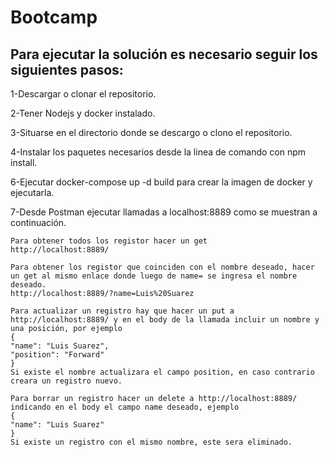 # Bootcamp

## Para ejecutar la solución es necesario seguir los siguientes pasos:
  1-Descargar o clonar el repositorio.
  
  2-Tener Nodejs y docker instalado.
  
  3-Situarse en el directorio donde se descargo o clono el repositorio.
  
  4-Instalar los paquetes necesarios desde la linea de comando con npm install.
  
  6-Ejecutar docker-compose up -d build para crear la imagen de docker y ejecutarla.
  
  7-Desde Postman ejecutar llamadas a localhost:8889 como se muestran a continuación.
  
    Para obtener todos los registor hacer un get
    http://localhost:8889/
    
    Para obtener los registor que coinciden con el nombre deseado, hacer un get al mismo enlace donde luego de name= se ingresa el nombre deseado.
    http://localhost:8889/?name=Luis%20Suarez 
    
    Para actualizar un registro hay que hacer un put a http://localhost:8889/ y en el body de la llamada incluir un nombre y una posición, por ejemplo 
    {
    "name": "Luis Suarez",
    "position": "Forward"
    }
    Si existe el nombre actualizara el campo position, en caso contrario creara un registro nuevo.
    
    Para borrar un registro hacer un delete a http://localhost:8889/ indicando en el body el campo name deseado, ejemplo 
    {
    "name": "Luis Suarez"
    }
    Si existe un registro con el mismo nombre, este sera eliminado.

